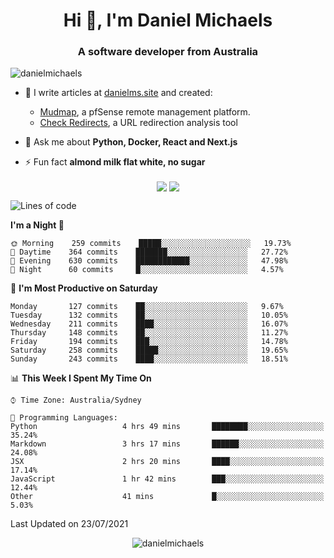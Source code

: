 <h1 align="center">Hi 👋, I'm Daniel Michaels</h1>
<h3 align="center">A software developer from Australia</h3>
<p align="left"> <img src="https://komarev.com/ghpvc/?username=danielmichaels" alt="danielmichaels" /> </p>

- 📝 I write articles at [danielms.site](https://danielms.site?ref=danielmichaels-github) and created:
    - [Mudmap](https://mudmap.io?ref=danielmichaels-github), a pfSense remote management platform.
    - [Check Redirects](https://www.check-redirects.com?ref=danielmichaels-github), a URL redirection analysis tool
- 💬 Ask me about **Python, Docker, React and Next.js**

- ⚡ Fun fact **almond milk flat white, no sugar**

<p align="center">
<a href="https://twitter.com/dansult" target="_blank"><img align="center" src="https://img.shields.io/badge/twitter-%231DA1F2.svg?&style=for-the-badge&logo=twitter&logoColor=white"></a>
<a href="https://linkedin.com/in/daniel-michaels" target="_blank"><img align="center" src="https://img.shields.io/badge/linkedin-%230077B5.svg?&style=for-the-badge&logo=linkedin&logoColor=white"></a>
</p>

<!--START_SECTION:waka-->
![Lines of code](https://img.shields.io/badge/From%20Hello%20World%20I%27ve%20Written-406667%20lines%20of%20code-blue)

**I'm a Night 🦉** 

```text
🌞 Morning    259 commits    █████░░░░░░░░░░░░░░░░░░░░   19.73% 
🌆 Daytime    364 commits    ███████░░░░░░░░░░░░░░░░░░   27.72% 
🌃 Evening    630 commits    ████████████░░░░░░░░░░░░░   47.98% 
🌙 Night      60 commits     █░░░░░░░░░░░░░░░░░░░░░░░░   4.57%

```
📅 **I'm Most Productive on Saturday** 

```text
Monday       127 commits    ██░░░░░░░░░░░░░░░░░░░░░░░   9.67% 
Tuesday      132 commits    ██░░░░░░░░░░░░░░░░░░░░░░░   10.05% 
Wednesday    211 commits    ████░░░░░░░░░░░░░░░░░░░░░   16.07% 
Thursday     148 commits    ██░░░░░░░░░░░░░░░░░░░░░░░   11.27% 
Friday       194 commits    ███░░░░░░░░░░░░░░░░░░░░░░   14.78% 
Saturday     258 commits    █████░░░░░░░░░░░░░░░░░░░░   19.65% 
Sunday       243 commits    ████░░░░░░░░░░░░░░░░░░░░░   18.51%

```


📊 **This Week I Spent My Time On** 

```text
⌚︎ Time Zone: Australia/Sydney

💬 Programming Languages: 
Python                   4 hrs 49 mins       ████████░░░░░░░░░░░░░░░░░   35.24% 
Markdown                 3 hrs 17 mins       ██████░░░░░░░░░░░░░░░░░░░   24.08% 
JSX                      2 hrs 20 mins       ████░░░░░░░░░░░░░░░░░░░░░   17.14% 
JavaScript               1 hr 42 mins        ███░░░░░░░░░░░░░░░░░░░░░░   12.44% 
Other                    41 mins             █░░░░░░░░░░░░░░░░░░░░░░░░   5.03%

```


 Last Updated on 23/07/2021
<!--END_SECTION:waka-->

<p align="center"> <img src="https://github-readme-stats.vercel.app/api?username=danielmichaels&show_icons=true" alt="danielmichaels" /> </p>

